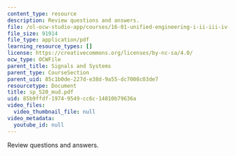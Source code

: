 ```yaml
---
content_type: resource
description: Review questions and answers.
file: /ol-ocw-studio-app/courses/16-01-unified-engineering-i-ii-iii-iv-fall-2005-spring-2006/85b9ffdf19749549cc6c14810b79636a_sp_S20_mud.pdf
file_size: 91914
file_type: application/pdf
learning_resource_types: []
license: https://creativecommons.org/licenses/by-nc-sa/4.0/
ocw_type: OCWFile
parent_title: Signals and Systems
parent_type: CourseSection
parent_uid: 85c1b0de-227d-e38d-9a55-dc7008c03de7
resourcetype: Document
title: sp_S20_mud.pdf
uid: 85b9ffdf-1974-9549-cc6c-14810b79636a
video_files:
  video_thumbnail_file: null
video_metadata:
  youtube_id: null
---
```

Review questions and answers.